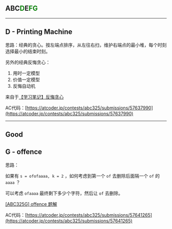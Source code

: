 ## ABC<font color=green>D</font>E<font color=green>FG</font>

---

## D - Printing Machine

思路：经典的贪心。按左端点排序，从左往右扫，维护右端点的最小堆，每个时刻选择最小的结束时刻。

另外的经典反悔贪心：

1. 用时一定模型
2. 价值一定模型
3. 反悔自动机

来自于[【学习笔记】反悔贪心](https://www.cnblogs.com/RioTian/p/14513549.html)

AC代码：[https://atcoder.jp/contests/abc325/submissions/57637990](https://atcoder.jp/contests/abc325/submissions/57637990)

---

## Good

## G - offence

思路：

如果有 `s = ofofaaaa, k = 2` ，如何考虑到第一个 `of` 去删除后面隔一个 `of` 的 `aaaa` ？

可以考虑 `ofaaaa` 最终剩下多少个字符，然后让 `of` 去删除。

[[ABC325G] offence 题解](https://www.luogu.com.cn/article/5n6dvqxi)

AC代码：[https://atcoder.jp/contests/abc325/submissions/57641265](https://atcoder.jp/contests/abc325/submissions/57641265)